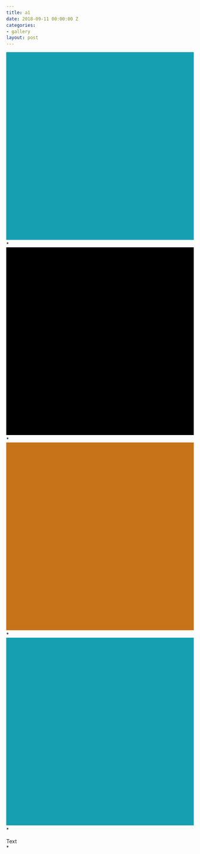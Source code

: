 ```yaml
---
title: a1
date: 2018-09-11 00:00:00 Z
categories:
- gallery
layout: post
---
```

<a href="gallery.html" class="ajax-popup-link"><img class="img-responsive" alt="sample" class="ajax-popup-link" src="img/portf_gal/main/3.jpg"></a>*
<img class="img-responsive" alt="sample" src="img/portf_gal/1/1.jpg">*
<img class="img-responsive" alt="sample" src="img/portf_gal/1/2.jpg">*
<img class="img-responsive" alt="sample" src="img/portf_gal/1/3.jpg">*
<div class="description">Text</div>*
